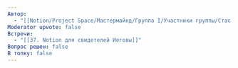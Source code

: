 ```yaml
---
Автор:
  - "[[Notion/Project Space/Мастермайнд/Группа I/Участники группы/Стас Харламов/Стас Харламов\\|Стас Харламов]]"
Moderator upvote: false
Встречи:
  - "[[37. Notion для свидетелей Иеговы]]"
Вопрос решен: false
В топку: false
---
```

